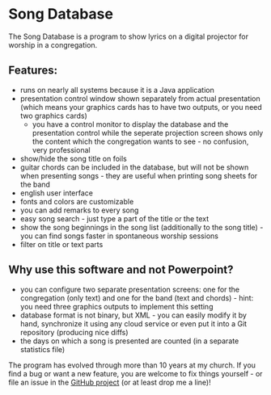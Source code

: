 # Song Database

The Song Database is a program to show lyrics on a digital projector for worship in a congregation. 

## Features:

- runs on nearly all systems because it is a Java application
- presentation control window shown separately from actual presentation (which means your graphics cards has 
  to have two outputs, or you need two graphics cards)
  - you have a control monitor to display the database and the presentation control while the seperate 
    projection screen shows only the content which the congregation wants to see - no confusion, very professional
- show/hide the song title on foils
- guitar chords can be included in the database, but will not be shown when presenting songs - they are 
  useful when printing song sheets for the band
- english user interface
- fonts and colors are customizable
- you can add remarks to every song
- easy song search - just type a part of the title or the text
- show the song beginnings in the song list (additionally to the song title) - you can find songs faster 
  in spontaneous worship sessions
- filter on title or text parts

## Why use this software and not Powerpoint?

- you can configure two separate presentation screens: one for the congregation (only text) 
  and one for the band (text and chords) - hint: you need three graphics outputs to implement this setting
- database format is not binary, but XML - you can easily modify it by hand, synchronize it using 
  any cloud service or even put it into a Git repository (producing nice diffs)
- the days on which a song is presented are counted (in a separate statistics file)

The program has evolved through more than 10 years at my church. If you find a bug or want a new feature, 
you are welcome to fix things yourself - or file an issue in the [GitHub project](https://github.com/mathisdt/sdb2/)
(or at least drop me a line)!
